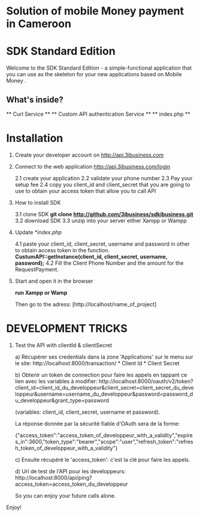 # Solution of mobile Money payment in Cameroon

SDK Standard Edition
========================

Welcome to the SDK Standard Edition - a simple-functional
application that you can use as the skeleton for your new applications based on Mobile Money .

What's inside?
--------------

** Curl Service **
** Custom API authentication Service **
** index.php **


Installation
============

1. Create your developer account on http://api.3ibusiness.com

2. Connect to the web application http://api.3ibusiness.com/login

   2.1 create your application
   2.2 validate your phone number
   2.3 Pay your setup fee
   2.4 copy you client_id and client_secret that you are going to use to obtain your access token that allow you to call API

3. How to install SDK

   3.1 clone SDK
       **git clone http://github.com/3ibusiness/sdkibusiness.git**
   3.2 download SDK
   3.3 unzip into your server either Xampp or Wampp

4. Update **index.php*

   4.1 paste your client_id, client_secret, username and password in other to obtain access token in the function.
    **CustumAPI::getInstance(client_id, client_secret, username, password);**
   4.2 Fill the Client Phone Number and the amount for the RequestPayment.

5. Start and open it in the browser

   **run Xampp or Wamp**

   Then go to the adress: [http://localhost/name_of_project]


DEVELOPMENT TRICKS
==================

1) Test the API with clientId & clientSecret

     a) Récupérer ses credentials dans la zone 'Applications' sur le menu sur le site: http://localhost:8000/transaction/
    	* Client Id
    	* Client Secret

    b) Obtenir un token de connection pour faire les appels en tappant ce lien avec les variables à modifier:
    http://localhost:8000/oauth/v2/token?client_id=client_id_du_developpeur&client_secret=client_secret_du_developpeur&username=username_du_developpeur&password=password_du_developpeur&grant_type=password

    (variables: client_id, client_secret, username et password).


    La réponse donnée par la sécurité fiable d'OAuth sera de la forme:

    {"access_token":"access_token_of_developpeur_with_a_validity","expires_in":3600,"token_type":"bearer","scope":"user","refresh_token":"refresh_token_of_developpeur_with_a_validity"}



   c) Ensuite récupéré le 'access_token': c'est la clé pour faire les appels.


   d) Url de test de l'API pour les developpeurs:
   http://localhost:8000/api/ping?access_token=access_token_du_developpeur

   So you can enjoy your future calls alone.


Enjoy!
